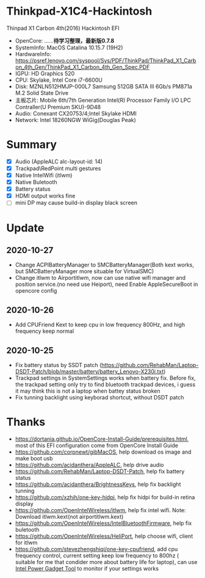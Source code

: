 # Thinkpad-X1C4-Hackintosh
Thinpad X1 Carbon 4th(2016) Hackintosh EFI
- OpenCore: ......**待学习整理，最新版0.7.8**
- SystemInfo: MacOS Catalina 10.15.7 (19H2)
- HardwareInfo: https://psref.lenovo.com/syspool/Sys/PDF/ThinkPad/ThinkPad_X1_Carbon_4th_Gen/ThinkPad_X1_Carbon_4th_Gen_Spec.PDF
 - IGPU: HD Graphics 520
 - CPU: Skylake, Intel Core i7-6600U
 - Disk: MZNLN512HMJP-000L7 Samsung 512GB SATA III 6Gb/s PM871a M.2 Solid State Drive
 - 主板芯片: Mobile 6th/7th Generation Intel(R) Processor Family I/O LPC Contraller(U Premium SKU)-9D48
 - Audio: Conexant CX20753/4;Intel Skylake HDMI
 - Network: Intel 18260NGW WiGig(Douglas Peak)

# Summary
- [x] Audio (AppleALC alc-layout-id: 14)
- [x] Trackpad\RedPoint multi gestures
- [x] Native IntelWifi (itlwm)
- [x] Native Buletooth
- [x] Battery status
- [X] HDMI output works fine
- [ ] mini DP may cause build-in display black screen

# Update
## 2020-10-27
- Change ACPIBatteryManager to SMCBatteryManager(Both kext works, but SMCBatteryManager more situable for VirtualSMC)
- Change itlwm to Airportitlwm, now can use native wifi manager and position service.(no need use Heiport), need Enable AppleSecureBoot in opencore config


## 2020-10-26
- Add CPUFriend Kext to keep cpu in low frequency 800Hz, and high frequency keep normal

## 2020-10-25
- Fix battery status by SSDT patch (https://github.com/RehabMan/Laptop-DSDT-Patch/blob/master/battery/battery_Lenovo-X230i.txt)
- Trackpad settings in SystemSettings works when battery fix. Before fix, the trackpad setting only try to find bluetooth trackpad devices, i guess it may think this is not a laptop when battey status broken
- Fix tunning backlight using keyborad shortcut, without DSDT patch

# Thanks
- https://dortania.github.io/OpenCore-Install-Guide/prerequisites.html, most of this EFI configuration come from OpenCore Install Guide
- https://github.com/corpnewt/gibMacOS, help download os image and make boot usb
- https://github.com/acidanthera/AppleALC, help drive audio 
- https://github.com/RehabMan/Laptop-DSDT-Patch, help fix battery status
- https://github.com/acidanthera/BrightnessKeys, help fix backlight tunning
- https://github.com/xzhih/one-key-hidpi, help fix hidpi for build-in retina display
- https://github.com/OpenIntelWireless/itlwm, help fix intel wifi. Note: Download itlwm.kext(not airportitlwm.kext)
- https://github.com/OpenIntelWireless/IntelBluetoothFirmware, help fix buletooth
- https://github.com/OpenIntelWireless/HeliPort, help choose wifi, client for itlwm
- https://github.com/stevezhengshiqi/one-key-cpufriend, add cpu frequency control, current setting keep low frequency to 800hz (
suitable for me that condider more about battery life for laptop),  can use [Intel Power Gadget Tool](https://software.intel.com/content/www/us/en/develop/articles/intel-power-gadget.html) to monitor if your settings works

